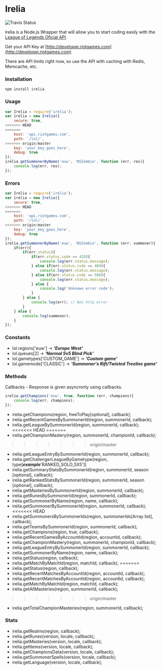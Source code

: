 Irelia
======

![Travis Status](https://api.travis-ci.org/alexperezpaya/irelia.png)

Irelia is a Node.js Wrapper that will allow you to start coding easily with the [League of Legends Oficial API](http://developer.riotgames.com).

Get your API Key at [http://developer.riotgames.com](http://developer.riotgames.com)

There are API limits right now, so use the API with caching with Redis, Memcache, etc.

### Installation

```
npm install irelia
```

### Usage

```javascript
var Irelia = require('irelia');
var irelia = new Irelia({
	secure: true,
<<<<<<< HEAD
=======
	host: 'api.riotgames.com',
	path: '/lol/',
>>>>>>> origin/master
	key: 'your_key_goes_here',
	debug: true
});
irelia.getSummonerByName('euw', 'NSZombie', function (err, res){
	console.log(err, res);
});
```

### Errors

```javascript
var Irelia = require('irelia');
var irelia = new Irelia({
	secure: true,
<<<<<<< HEAD
=======
	host: 'api.riotgames.com',
	path: '/lol/',
>>>>>>> origin/master
	key: 'your_key_goes_here',
	debug: true
});
irelia.getSummonerByName('euw', 'NSZombie', function (err, summoner){
	if(err){
		if(err.status){
			if(err.status.code == 429){
				console.log(err.status.message);
			} else if(err.status.code == 404){
				console.log(err.status.message);
			} else if(err.status.code == 500){
				console.log(err.status.message);
			} else {
				console.log('Unknown error code');
			}
		} else {
			console.log(err); // Non http error
		}
	} else {
		console.log(summoner);
	}
});
```

### Constants

- lol.regions['euw'] -> ***'Europe West'***
- lol.queues[2] -> ***'Normal 5v5 Blind Pick'***
- lol.gametypes['CUSTOM_GAME'] -> ***'Custom game'***
- lol.gamemode['CLASSIC'] -> ***'Summoner's Rift/Twisted Treeline game'***

### Methods

Callbacks - Response is given asyncronly using callbacks.
```javascript
irelia.getChampions('euw', true, function (err, champions){
	console.log(err, champions);
});
```

- irelia.getChampions(region, freeToPlay[optional], callback);
- irelia.getRecentGamesBySummonerId(region, summonerId, callback);
- irelia.getLeagueBySummonerId(region, summonerId, callback);
<<<<<<< HEAD
=======
- irelia.getChampionMastery(region, summonerId, championId, callback);
>>>>>>> origin/master
- irelia.getLeagueEntryBySummonerId(region, summonerId, callback);
- irelia.getChallengerLeagueByGametype(region, type[***example***'RANKED_SOLO_5X5'])
- irelia.getSummaryStatsBySummonerId(region, summonerId, season [optional], callback);
- irelia.getRankedStatsBySummonerId(region, summonerId, season [optional], callback);
- irelia.getMasteriesBySummonerId(region, summonerId, callback);
- irelia.getRunesBySummonerId(region, summonerId, callback);
- irelia.getSummonerByName(region, name, callback);
- irelia.getSummonerBySummonerId(region, summonerId, callback);
<<<<<<< HEAD
- irelia.getSummonersBySummonerIds(region, summonerIds[Array list], callback);
- irelia.getTeamsBySummonerId(region, summonerId, callback);
- irelia.getChampions(region, true, callback);
- irelia.getRecentGamesByAccountId(region, accountId, callback);
- irelia.getChampionMastery(region, summonerId, championId, callback);
- irelia.getLeagueEntryBySummonerId(region, summonerId, callback);
- irelia.getSummonerByName(region, name, callback);
- irelia.getStatus(region, callback);
- irelia.getMatchByMatchId(region, matchId, callback);
=======
- irelia.getStatus(region, callback);
- irelia.getRecentMatchesByAccountId(region, accountId, callback);
- irelia.getRecentMatchesByAccountId(region, accountId, callback);
- irelia.getMatchByMatchId(region, matchId, callback);
- irelia.getAllMasteries(region, summonerId, callback);
>>>>>>> origin/master
- irelia.getTotalChampionMasteries(region, summonerId, callback);

### Stats

- irelia.getRealms(region, callback);
- irelia.getRunes(version, locale, callback);
- irelia.getMasteries(version, locale, callback);
- irelia.getItems(version, locale, callback);
- irelia.getChampionsData(version, locale, callback);
- irelia.getSummonerSpells(version, locale, callback);
- irelia.getLanguage(version, locale, callback);

